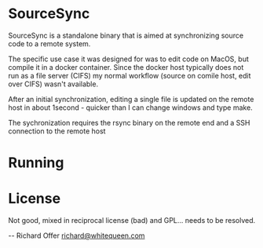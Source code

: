 SourceSync
==========

SourceSync is a standalone binary that is aimed at synchronizing
source code to a remote
system.

The specific use case it was designed for was to edit code on MacOS,
but compile it in a docker container. Since the docker host typically
does not run as a file server (CIFS) my normal workflow (source on
comile host, edit over CIFS) wasn't available.

After an initial synchronization, editing a single file is updated
on the remote host in about 1second - quicker than I can change
windows and type make.

The sychronization requires the rsync binary on the remote end and
a SSH connection to the remote host


Running
=======


License
=======

Not good, mixed in reciprocal license (bad) and GPL... needs to be resolved.

-- 
Richard Offer <richard@whitequeen.com>
